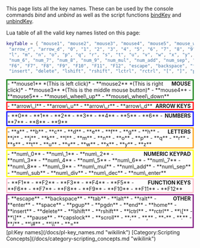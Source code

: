 This page lists all the key names. These can be used by the console commands *bind* and *unbind* as well as the script functions [bindKey](/docs/bindkey.md "wikilink") and [unbindKey](/docs/unbindkey.md "wikilink").

Lua table of all the valid key names listed on this page:

``` lua
keyTable = { "mouse1", "mouse2", "mouse3", "mouse4", "mouse5", "mouse_wheel_up", "mouse_wheel_down", "arrow_l", "arrow_u",
 "arrow_r", "arrow_d", "0", "1", "2", "3", "4", "5", "6", "7", "8", "9", "a", "b", "c", "d", "e", "f", "g", "h", "i", "j", "k",
 "l", "m", "n", "o", "p", "q", "r", "s", "t", "u", "v", "w", "x", "y", "z", "num_0", "num_1", "num_2", "num_3", "num_4", "num_5",
 "num_6", "num_7", "num_8", "num_9", "num_mul", "num_add", "num_sep", "num_sub", "num_div", "num_dec", "num_enter", "F1", "F2", "F3", "F4", "F5",
 "F6", "F7", "F8", "F9", "F10", "F11", "F12", "escape", "backspace", "tab", "lalt", "ralt", "enter", "space", "pgup", "pgdn", "end", "home",
 "insert", "delete", "lshift", "rshift", "lctrl", "rctrl", "[", "]", "pause", "capslock", "scroll", ";", ",", "-", ".", "/", "#", "\\", "=" }
```

<div style="border:3px solid green;margin-bottom:3px;">
<div style="float:right;padding-right:5px;font-weight:bold;">
MOUSE

</div>
-   **mouse1** *(This is left click)*
-   **mouse2** *(This is right click)*
-   **mouse3** *(This is the middle mouse button)*
-   **mouse4**
-   **mouse5**
-   **mouse\_wheel\_up**
-   **mouse\_wheel\_down**

</div>
<div style="border:3px solid red;margin-bottom:3px;">
<div style="float:right;padding-right:5px;font-weight:bold;">
ARROW KEYS

</div>
-   **arrow\_l**
-   **arrow\_u**
-   **arrow\_r**
-   **arrow\_d**

</div>
<div style="border:3px solid blue;margin-bottom:3px;">
<div style="float:right;padding-right:5px;font-weight:bold;">
NUMBERS

</div>
-   **0**
-   **1**
-   **2**
-   **3**
-   **4**
-   **5**
-   **6**
-   **7**
-   **8**
-   **9**

</div>
<div style="border:3px solid orange;margin-bottom:3px;">
<div style="float:right;padding-right:5px;font-weight:bold;">
LETTERS

</div>
-   **a**
-   **b**
-   **c**
-   **d**
-   **e**
-   **f**
-   **g**
-   **h**
-   **i**
-   **j**
-   **k**
-   **l**
-   **m**
-   **n**
-   **o**
-   **p**
-   **q**
-   **r**
-   **s**
-   **t**
-   **u**
-   **v**
-   **w**
-   **x**
-   **y**
-   **z**

</div>
<div style="border:3px solid yellow;margin-bottom:3px;">
<div style="float:right;padding-right:5px;font-weight:bold;">
NUMERIC KEYPAD

</div>
-   **num\_0**
-   **num\_1**
-   **num\_2**
-   **num\_3**
-   **num\_4**
-   **num\_5**
-   **num\_6**
-   **num\_7**
-   **num\_8**
-   **num\_9**
-   **num\_mul**
-   **num\_add**
-   **num\_sep**
-   **num\_sub**
-   **num\_div**
-   **num\_dec**
-   **num\_enter**

</div>
<div style="border:3px solid pink;margin-bottom:3px;">
<div style="float:right;padding-right:5px;font-weight:bold;">
FUNCTION KEYS

</div>
-   **F1**
-   **F2**
-   **F3**
-   **F4**
-   **F5**
-   **F6**
-   **F7**
-   **F8**
-   **F9**
-   **F10**
-   **F11**
-   **F12**

</div>
<div style="border:3px solid purple;margin-bottom:3px;">
<div style="float:right;padding-right:5px;font-weight:bold;">
OTHER

</div>
-   **escape**
-   **backspace**
-   **tab**
-   **lalt**
-   **ralt**
-   **enter**
-   **space**
-   **pgup**
-   **pgdn**
-   **end**
-   **home**
-   **insert**
-   **delete**
-   **lshift**
-   **rshift**
-   **lctrl**
-   **rctrl**
-   **\[**
-   **\]**
-   **pause**
-   **capslock**
-   **scroll**
-   **;**
-   **,**
-   **-**
-   **.**
-   **/**
-   **\#**
-   **\\**
-   **=**

</div>
[pl:Key names](/docs/pl-key_names.md "wikilink") [Category:Scripting Concepts](/docs/category-scripting_concepts.md "wikilink")
